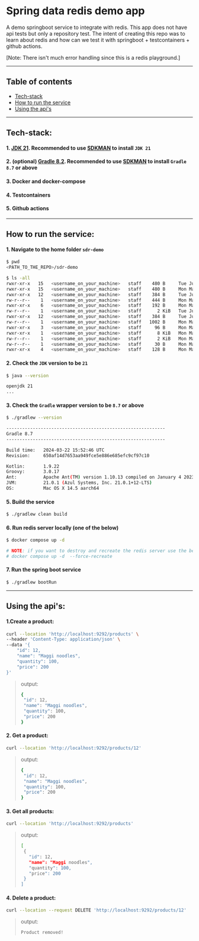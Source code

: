 # Spring data redis demo app
A demo springboot service to integrate with redis. This app does not have api tests but only a repository test. 
The intent of creating this repo was to learn about redis and how can we test it with springboot + testcontainers + github actions.

[Note: There isn't much error handling since this is a redis playground.]

---
## Table of contents
* [Tech-stack](#tech-stack)
* [How to run the service](#how-to-run-the-service)
* [Using the api's](#using-the-apis)

---
## Tech-stack:
#### 1. [JDK 21](https://docs.oracle.com/en/java/javase/21/). Recommended to use [SDKMAN](https://sdkman.io/) to install `JDK 21`
#### 2. (optional) [Gradle 8.2](https://gradle.org/releases/). Recommended to use [SDKMAN](https://sdkman.io/) to install `Gradle 8.7` or above
#### 3. Docker and docker-compose
#### 4. Testcontainers
#### 5. Github actions

---
## How to run the service:
#### 1. Navigate to the home folder `sdr-demo`
```sh
$ pwd
<PATH_TO_THE_REPO>/sdr-demo

$ ls -all
rwxr-xr-x   15   <username_on_your_machine>   staff    480 B     Tue Jun  4 16:23:51 2024    ./
rwxr-xr-x   15   <username_on_your_machine>   staff    480 B     Mon May 27 13:46:42 2024    ../
rwxr-xr-x   12   <username_on_your_machine>   staff    384 B     Tue Jun  4 16:17:10 2024    .git/
rw-r--r--    1   <username_on_your_machine>   staff    444 B     Mon May 27 13:46:28 2024    .gitignore 
rwxr-xr-x    6   <username_on_your_machine>   staff    192 B     Mon May 27 14:34:18 2024    .gradle/
rw-r--r--    1   <username_on_your_machine>   staff      2 KiB   Tue Jun  4 16:23:51 2024    README.md 
rwxr-xr-x   12   <username_on_your_machine>   staff    384 B     Tue Jun  4 16:16:01 2024    build/
rw-r--r--    1   <username_on_your_machine>   staff   1002 B     Mon May 27 17:03:20 2024    build.gradle 
rwxr-xr-x    3   <username_on_your_machine>   staff     96 B     Mon May 27 13:46:28 2024    gradle/
rwxr-xr-x    1   <username_on_your_machine>   staff      8 KiB   Mon May 27 13:46:28 2024    gradlew 
rw-r--r--    1   <username_on_your_machine>   staff      2 KiB   Mon May 27 13:46:28 2024    gradlew.bat 
rw-r--r--    1   <username_on_your_machine>   staff     30 B     Mon May 27 13:46:28 2024    settings.gradle 
rwxr-xr-x    4   <username_on_your_machine>   staff    128 B     Mon May 27 13:46:28 2024    src/
```

#### 2. Check the `JDK` version to be `21`
```sh
$ java --version

openjdk 21
...
```

#### 3. Check the `Gradle` wrapper version to be `8.7` or above
```sh
$ ./gradlew --version

------------------------------------------------------------
Gradle 8.7
------------------------------------------------------------

Build time:   2024-03-22 15:52:46 UTC
Revision:     650af14d7653aa949fce5e886e685efc9cf97c10

Kotlin:       1.9.22
Groovy:       3.0.17
Ant:          Apache Ant(TM) version 1.10.13 compiled on January 4 2023
JVM:          21.0.1 (Azul Systems, Inc. 21.0.1+12-LTS)
OS:           Mac OS X 14.5 aarch64
```

#### 5. Build the service
```sh
$ ./gradlew clean build
```

#### 6. Run redis server locally (one of the below)
```sh
$ docker compose up -d 

# NOTE: if you want to destroy and recreate the redis server use the below command:
# docker compose up -d  --force-recreate
```

#### 7. Run the spring boot service 
```sh
$ ./gradlew bootRun
```

---
## Using the api's:

#### 1.Create a product:
```sh
curl --location 'http://localhost:9292/products' \
--header 'Content-Type: application/json' \
--data '{
    "id": 12,
    "name": "Maggi noodles",
    "quantity": 100,
    "price": 200
}'
```
> output:
> ```sh
> {
>  "id": 12,
>  "name": "Maggi noodles",
>  "quantity": 100,
>  "price": 200
> }
> ```

#### 2. Get a product:
```sh
curl --location 'http://localhost:9292/products/12'
```
> output:
> ```sh
> {
>  "id": 12,
>  "name": "Maggi noodles",
>  "quantity": 100,
>  "price": 200
> }
> ```

#### 3. Get all products:
```sh
curl --location 'http://localhost:9292/products'
```
> output:
> ```sh
> [
>  {
>    "id": 12,
>    "name": "Maggi noodles",
>    "quantity": 100,
>    "price": 200
>  }
> ]
> ```

#### 4. Delete a product:
```sh
curl --location --request DELETE 'http://localhost:9292/products/12'
```
> output:
> ```sh
> Product removed!
> ```
